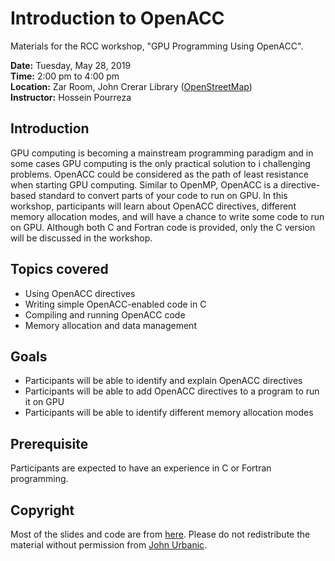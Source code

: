 # Introduction to OpenACC

Materials for the RCC workshop, "GPU Programming Using OpenACC".

**Date:** Tuesday, May 28, 2019<br>
**Time:** 2:00 pm to 4:00 pm<br>
**Location:** Zar Room, John Crerar Library
([OpenStreetMap](https://www.openstreetmap.org/search?query=john%20crerar%20library#map=18/41.79053/-87.60282))<br>
**Instructor:** Hossein Pourreza

## Introduction
GPU computing is becoming a mainstream programming paradigm and in some cases GPU computing is the only practical solution to i
challenging problems. OpenACC could be considered as the path of least resistance when starting GPU computing. Similar to 
OpenMP, OpenACC is a directive-based standard to convert parts of your code to run on GPU. In this workshop, participants 
will learn about OpenACC directives, different memory allocation modes, and will have a chance to write some code to run on GPU. 
Although both C and Fortran code is provided, only the C version will be discussed in the workshop.

## Topics covered
* Using OpenACC directives
* Writing simple OpenACC-enabled code in C
* Compiling and running OpenACC code
* Memory allocation and data management

## Goals
* Participants will be able to identify and explain OpenACC directives
* Participants will be able to add OpenACC directives to a program to run it on GPU
* Participants will be able to identify different memory allocation modes

## Prerequisite
Participants are expected to have an experience in C or Fortran programming. 

## Copyright
Most of the slides and code are from [here](https://www.psc.edu/images/xsedetraining/OpenACC_Nov2017/OpenACC_Introduction_To_OpenACC.PDF). Please do not redistribute the material without permission from [John Urbanic](https://www.psc.edu/staff/urbanic).
